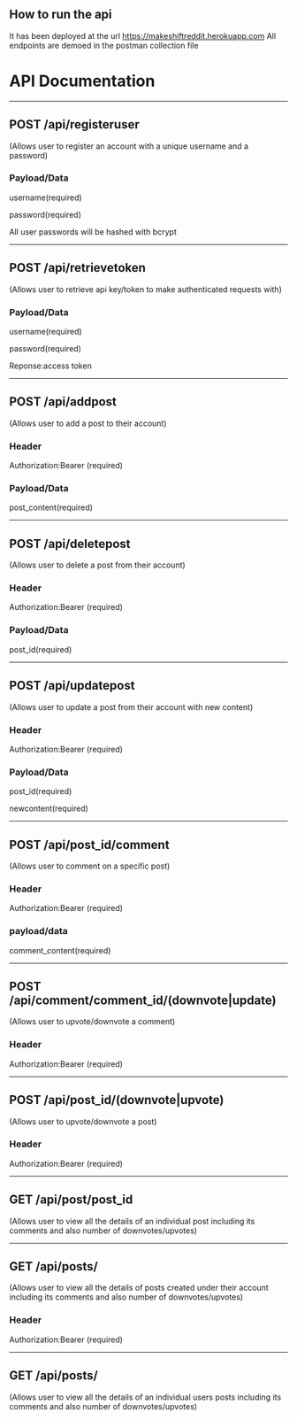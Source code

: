 ## How to run the api
It has been deployed at the url 
https://makeshiftreddit.herokuapp.com
All endpoints are demoed in the postman collection file

# API Documentation
---

## POST  /api/registeruser 

(Allows user to register an account with a unique username and a password)

### Payload/Data

username(required)

password(required)

All user passwords will be hashed with bcrypt

---

## POST  /api/retrievetoken 

(Allows user to retrieve api key/token to make authenticated requests with)

### Payload/Data

username(required)

password(required)

Reponse:access token

---

## POST  /api/addpost 

(Allows user to add a post to their account)

### Header

Authorization:Bearer <token>(required)

### Payload/Data
  
post_content(required)
  
---
  
## POST  /api/deletepost 
  
(Allows user to delete a post from their account)
  
### Header
  
Authorization:Bearer <token>(required)

### Payload/Data
  
post_id(required)
  
---
  
## POST  /api/updatepost 
  
(Allows user to update a post from their account with new content)
  
### Header
  
Authorization:Bearer <token>(required)

### Payload/Data
  
post_id(required)
  
newcontent(required)
  
---
  
## POST /api/post_id/comment 
  
(Allows user to comment on a specific post)
  
### Header
  
Authorization:Bearer <token>(required)
  
### payload/data
  
comment_content(required)
  
---
  
## POST /api/comment/comment_id/(downvote|update)   
  
(Allows user to upvote/downvote a comment)
  
### Header
  
Authorization:Bearer <token>(required)
  
---
  
## POST /api/post_id/(downvote|upvote)    

(Allows user to upvote/downvote a post)
  
### Header
  
Authorization:Bearer <token>(required)
  
---
  
## GET  /api/post/post_id
  
(Allows user to view all the details of an individual post including its comments and also number of downvotes/upvotes)
  
---
  
## GET  /api/posts/ 
  
(Allows user to view all the details of posts created under their account including its comments and also number of downvotes/upvotes)
  
### Header
  
Authorization:Bearer <token>(required)
  
---

## GET  /api/posts/<username> 

(Allows user to view all the details of an individual users posts including its comments and also number of downvotes/upvotes)





